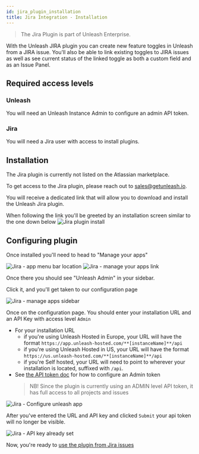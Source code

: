 ```yaml
---
id: jira_plugin_installation
title: Jira Integration - Installation
---
```


> The Jira Plugin is part of Unleash Enterprise.

With the Unleash JIRA plugin you can create new feature toggles in Unleash from a JIRA issue. You'll also be able to link existing toggles to JIRA issues as well as see current status of the linked toggle as both a custom field and as an Issue Panel.

## Required access levels

### Unleash

You will need an Unleash Instance Admin to configure an admin API token.

### Jira

You will need a Jira user with access to install plugins.

## Installation

The Jira plugin is currently not listed on the Atlassian marketplace.

To get access to the Jira plugin, please reach out to sales@getunleash.io.

You will receive a dedicated link that will allow you to download and install the Unleash Jira plugin.

When following the link you'll be greeted by an installation screen similar to the one down below ![Jira plugin install](/img/jira_plugin_installation.png)

## Configuring plugin

Once installed you'll need to head to "Manage your apps"

![Jira - app menu bar location](/img/jira_apps_menu_bar.png) ![Jira - manage your apps link](/img/jira_manage_apps.png)

Once there you should see "Unleash Admin" in your sidebar.

Click it, and you'll get taken to our configuration page

![Jira - manage apps sidebar](/img/jira_manage_apps_sidebar.png)

Once on the configuration page. You should enter your installation URL and an API Key with access level `Admin`

- For your installation URL
  - if you're using Unleash Hosted in Europe, your URL will have the format `https://app.unleash-hosted.com/**[instanceName]**/api`
  - if you're using Unleash Hosted in US, your URL will have the format `https://us.unleash-hosted.com/**[instanceName]**/api`
  - if you're Self hosted, your URL will need to point to wherever your installation is located, suffixed with `/api`.
- See [the API token doc](/user_guide/api-token) for how to configure an Admin token
  > NB! Since the plugin is currently using an ADMIN level API token, it has full access to all projects and issues

![Jira - Configure unleash app](/img/jira_configure_unleash_app.png)

After you've entered the URL and API key and clicked `Submit` your api token will no longer be visible.

![Jira - API key already set](/img/jira_admin_api_key_set.png)

Now, you're ready to [use the plugin from Jira issues](/integrations/jira_plugin_usage)
